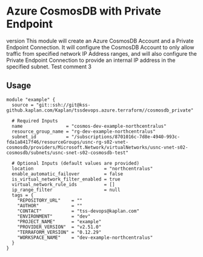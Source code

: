 # Azure CosmosDB with Private Endpoint
version
This module will create an Azure CosmosDB Account and a Private Endpoint Connection. It will configure the CosmosDB Account to only allow traffic from specified network IP Address ranges, and will also configure the Private Endpoint Connection to provide an internal IP address in the specified subnet.
Test comment 3
## Usage
```hcl
module "example" {
  source = "git::ssh://git@kss-github.kaplan.com/Kaplan/tssdevops.azure.terraform//cosmosdb_private"

  # Required Inputs
  name                = "cosmos-dev-example-northcentralus"
  resource_group_name = "rg-dev-example-northcentralus"
  subnet_id           = "/subscriptions/8701016c-7d8e-4940-993c-fda1a8417f46/resourceGroups/usnc-rg-s02-vnet-cosmosdb/providers/Microsoft.Network/virtualNetworks/usnc-vnet-s02-cosmosdb/subnets/usnc-snet-s02-cosmosdb-test"

  # Optional Inputs (default values are provided)
  location                          = "northcentralus"
  enable_automatic_failover         = false
  is_virtual_network_filter_enabled = true
  virtual_network_rule_ids          = []
  ip_range_filter                   = null
  tags = {
    "REPOSITORY_URL"    = ""
    "AUTHOR"            = ""
    "CONTACT"           = "tss-devops@kaplan.com"
    "ENVIRONMENT"       = "dev"
    "PROJECT_NAME"      = "example"
    "PROVIDER_VERSION"  = "v2.51.0"
    "TERRAFORM_VERSION" = "0.12.29"
    "WORKSPACE_NAME"    = "dev-example-northcentralus"
  }
}
```
